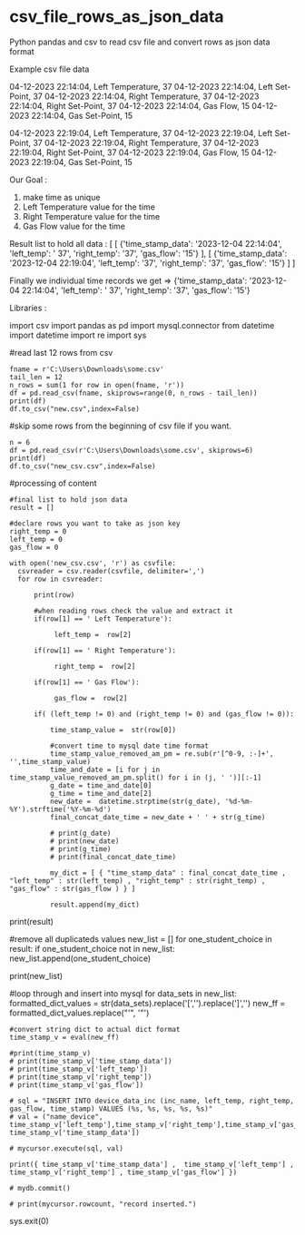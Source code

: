 # csv_file_rows_as_json_data

Python pandas and csv to read csv file and convert rows as json data format

Example csv file data

04-12-2023 22:14:04, Left Temperature, 37
04-12-2023 22:14:04, Left Set-Point, 37
04-12-2023 22:14:04, Right Temperature, 37
04-12-2023 22:14:04, Right Set-Point, 37
04-12-2023 22:14:04, Gas Flow, 15
04-12-2023 22:14:04, Gas Set-Point, 15


04-12-2023 22:19:04, Left Temperature, 37
04-12-2023 22:19:04, Left Set-Point, 37
04-12-2023 22:19:04, Right Temperature, 37
04-12-2023 22:19:04, Right Set-Point, 37
04-12-2023 22:19:04, Gas Flow, 15
04-12-2023 22:19:04, Gas Set-Point, 15

Our Goal : 

1. make time as unique 
2. Left Temperature value for the time
3. Right Temperature value for the time
4. Gas Flow value for the time
   
Result list to hold all data :
[
    [ {'time_stamp_data': '2023-12-04 22:14:04', 'left_temp': ' 37', 'right_temp': '37', 'gas_flow': '15'} ],
    [ {'time_stamp_data': '2023-12-04 22:19:04', 'left_temp': '37', 'right_temp': '37', 'gas_flow': '15'} ]
]

Finally we individual time records we get  =>  {'time_stamp_data': '2023-12-04 22:14:04', 'left_temp': ' 37', 'right_temp': '37', 'gas_flow': '15'}

Libraries : 

import csv
import pandas as pd
import mysql.connector
from datetime import datetime
import re
import sys

#read last 12 rows from csv

    fname = r'C:\Users\Downloads\some.csv'
    tail_len = 12
    n_rows = sum(1 for row in open(fname, 'r'))
    df = pd.read_csv(fname, skiprows=range(0, n_rows - tail_len))
    print(df)
    df.to_csv("new.csv",index=False)
    
#skip some rows from the beginning of csv file if you want. 

    n = 6
    df = pd.read_csv(r'C:\Users\Downloads\some.csv', skiprows=6)
    print(df)
    df.to_csv("new_csv.csv",index=False)
    
#processing of content

    #final list to hold json data
    result = []
    
    #declare rows you want to take as json key 
    right_temp = 0
    left_temp = 0
    gas_flow = 0

    with open('new_csv.csv', 'r') as csvfile:
      csvreader = csv.reader(csvfile, delimiter=',')
      for row in csvreader:
        
          print(row)
          
          #when reading rows check the value and extract it            
          if(row[1] == ' Left Temperature'):
              
               left_temp =  row[2] 
               
          if(row[1] == ' Right Temperature'):
               
               right_temp =  row[2]
               
          if(row[1] == ' Gas Flow'):
                
               gas_flow =  row[2] 
          
          if( (left_temp != 0) and (right_temp != 0) and (gas_flow != 0)):
              
              time_stamp_value =  str(row[0]) 
              
              #convert time to mysql date time format
              time_stamp_value_removed_am_pm = re.sub(r'[^0-9, :-]+', '',time_stamp_value) 
              time_and_date = [i for j in time_stamp_value_removed_am_pm.split() for i in (j, ' ')][:-1]
              g_date = time_and_date[0]
              g_time = time_and_date[2]
              new_date =  datetime.strptime(str(g_date), '%d-%m-%Y').strftime('%Y-%m-%d')
              final_concat_date_time = new_date + ' ' + str(g_time)
              
              # print(g_date)
              # print(new_date)
              # print(g_time)
              # print(final_concat_date_time)
              
              my_dict = [ { "time_stamp_data" : final_concat_date_time , "left_temp" : str(left_temp) , "right_temp" : str(right_temp) , "gas_flow" : str(gas_flow ) } ]   
                   
              result.append(my_dict)
            
print(result)

#remove all duplicateds values
new_list = []
for one_student_choice in result:
    if one_student_choice not in new_list:
        new_list.append(one_student_choice)
        
print(new_list)

#loop through and insert into mysql
for data_sets in new_list:
    formatted_dict_values = str(data_sets).replace('[','').replace(']','')
    new_ff = formatted_dict_values.replace("'", '"')
    
    #convert string dict to actual dict format
    time_stamp_v = eval(new_ff)
    
    #print(time_stamp_v)
    # print(time_stamp_v['time_stamp_data'])
    # print(time_stamp_v['left_temp'])
    # print(time_stamp_v['right_temp'])
    # print(time_stamp_v['gas_flow'])
    
    # sql = "INSERT INTO device_data_inc (inc_name, left_temp, right_temp, gas_flow, time_stamp) VALUES (%s, %s, %s, %s, %s)"
    # val = ("name_device", time_stamp_v['left_temp'],time_stamp_v['right_temp'],time_stamp_v['gas_flow'], time_stamp_v['time_stamp_data'])
    
    # mycursor.execute(sql, val)

    print({ time_stamp_v['time_stamp_data'] ,  time_stamp_v['left_temp'] , time_stamp_v['right_temp'] , time_stamp_v['gas_flow'] })

    # mydb.commit()

    # print(mycursor.rowcount, "record inserted.")
    
sys.exit(0)
